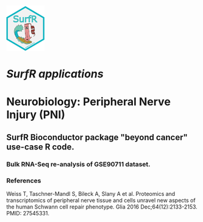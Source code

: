 <img src="Pictures/SurfR_logo.png" alt="alt text" width="100" height="120">

# _SurfR applications_

# Neurobiology: Peripheral Nerve Injury (PNI)

## SurfR Bioconductor package "beyond cancer" use-case R code.

 
### Bulk RNA-Seq re-analysis of GSE90711 dataset. 



### References

Weiss T, Taschner-Mandl S, Bileck A, Slany A et al. 
Proteomics and transcriptomics of peripheral nerve tissue and cells unravel new aspects of the human Schwann cell repair phenotype. 
Glia 2016 Dec;64(12):2133-2153. PMID: 27545331.

